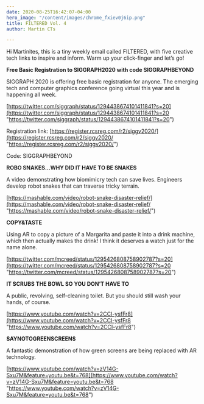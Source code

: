 ```yaml
---
date: 2020-08-25T16:42:07-04:00
hero_image: "/content/images/chrome_fxiev0j6ip.png"
title: FILTERED Vol. 4
author: Martin CTs

---
```

Hi Martinites, this is a tiny weekly email called FILTERED, with five creative tech links to inspire and inform. Warm up your click-finger and let’s go!

**Free Basic Registration to SIGGRAPH2020 with code SIGGRAPHBEYOND**

SIGGRAPH 2020 is offering free basic registration for anyone. The emerging tech and computer graphics conference going virtual this year and is happening all week.

[https://twitter.com/siggraph/status/1294438674101411841?s=20](https://twitter.com/siggraph/status/1294438674101411841?s=20 "https://twitter.com/siggraph/status/1294438674101411841?s=20")

Registration link: [https://register.rcsreg.com/r2/siggv2020/](https://register.rcsreg.com/r2/siggv2020/ "https://register.rcsreg.com/r2/siggv2020/")

Code: SIGGRAPHBEYOND

**ROBO SNAKES…WHY DID IT HAVE TO BE SNAKES**

A video demonstrating how biomimicry tech can save lives. Engineers develop robot snakes that can traverse tricky terrain.

[https://mashable.com/video/robot-snake-disaster-relief/](https://mashable.com/video/robot-snake-disaster-relief/ "https://mashable.com/video/robot-snake-disaster-relief/")

**COPY&TASTE**

Using AR to copy a picture of a Margarita and paste it into a drink machine, which then actually makes the drink! I think it deserves a watch just for the name alone.

[https://twitter.com/mcreed/status/1295426808758902787?s=20](https://twitter.com/mcreed/status/1295426808758902787?s=20 "https://twitter.com/mcreed/status/1295426808758902787?s=20")

**IT SCRUBS THE BOWL SO YOU DON’T HAVE TO**

A public, revolving, self-cleaning toilet. But you should still wash your hands, of course.

[https://www.youtube.com/watch?v=2CCI-ysfFr8](https://www.youtube.com/watch?v=2CCI-ysfFr8 "https://www.youtube.com/watch?v=2CCI-ysfFr8")

**SAYNOTOGREENSCREENS**

A fantastic demonstration of how green screens are being replaced with AR technology.

[https://www.youtube.com/watch?v=zV14G-Sxu7M&feature=youtu.be&t=768](https://www.youtube.com/watch?v=zV14G-Sxu7M&feature=youtu.be&t=768 "https://www.youtube.com/watch?v=zV14G-Sxu7M&feature=youtu.be&t=768")